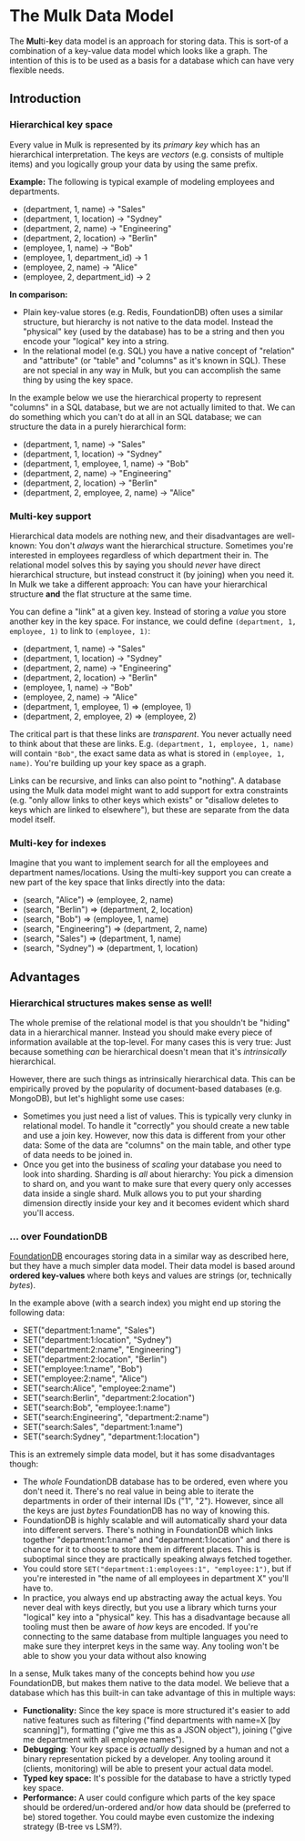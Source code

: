# The Mulk Data Model

The **Mul**ti-**k**ey data model is an approach for storing data.
This is sort-of a combination of a key-value data model which looks like a graph.
The intention of this is to be used as a basis for a database which can have very flexible needs.

## Introduction

### Hierarchical key space

Every value in Mulk is represented by its *primary key* which has an hierarchical interpretation.
The keys are _vectors_ (e.g. consists of multiple items) and you logically group your data by using the same prefix.

**Example:** The following is typical example of modeling employees and departments.

* (department, 1, name) -> "Sales"
* (department, 1, location) -> "Sydney"
* (department, 2, name) -> "Engineering"
* (department, 2, location) -> "Berlin"
* (employee, 1, name) -> "Bob"
* (employee, 1, department_id) -> 1
* (employee, 2, name) -> "Alice"
* (employee, 2, department_id) -> 2

**In comparison:**

* Plain key-value stores (e.g. Redis, FoundationDB) often uses a similar structure, but hierarchy is  not native to the data model.
  Instead the "physical" key (used by the database) has to be a string and then you encode your "logical" key into a string.
* In the relational model (e.g. SQL) you have a native concept of "relation" and "attribute" (or "table" and "columns" as it's known in SQL).
  These are not special in any way in Mulk, but you can accomplish the same thing by using the key space.

In the example below we use the hierarchical property to represent "columns" in a SQL database, but we are not actually limited to that.
We can do something which you can't do at all in an SQL database;
we can structure the data in a purely hierarchical form:

* (department, 1, name) -> "Sales"
* (department, 1, location) -> "Sydney"
* (department, 1, employee, 1, name) -> "Bob"
* (department, 2, name) -> "Engineering"
* (department, 2, location) -> "Berlin"
* (department, 2, employee, 2, name) -> "Alice"

### Multi-key support

Hierarchical data models are nothing new, and their disadvantages are well-known:
You don't _always_ want the hierarchical structure.
Sometimes you're interested in employees regardless of which department their in.
The relational model solves this by saying you should _never_ have direct hierarchical structure, but instead construct it (by joining) when you need it.
In Mulk we take a different approach:
You can have your hierarchical structure **and** the flat structure at the same time. 

You can define a "link" at a given key.
Instead of storing a _value_ you store another key in the key space.
For instance, we could define `(department, 1, employee, 1)` to link to `(employee, 1)`:

* (department, 1, name) -> "Sales"
* (department, 1, location) -> "Sydney"
* (department, 2, name) -> "Engineering"
* (department, 2, location) -> "Berlin"
* (employee, 1, name) -> "Bob"
* (employee, 2, name) -> "Alice"
* (department, 1, employee, 1) => (employee, 1)
* (department, 2, employee, 2) => (employee, 2)

The critical part is that these links are _transparent_.
You never actually need to think about that these are links.
E.g. `(department, 1, employee, 1, name)` will contain `"Bob"`,
the exact same data as what is stored in `(employee, 1, name)`.
You're building up your key space as a graph.

Links can be recursive, and links can also point to "nothing".
A database using the Mulk data model might want to add support for extra constraints (e.g. "only allow links to other keys which exists" or "disallow deletes to keys which are linked to elsewhere"),
but these are separate from the data model itself.

### Multi-key for indexes

Imagine that you want to implement search for all the employees and department names/locations.
Using the multi-key support you can create a new part of the key space that links directly into the data:

* (search, "Alice") => (employee, 2, name)
* (search, "Berlin") => (department, 2, location)
* (search, "Bob") => (employee, 1, name)
* (search, "Engineering") => (department, 2, name)
* (search, "Sales") => (department, 1, name)
* (search, "Sydney") => (department, 1, location)

## Advantages

### Hierarchical structures makes sense as well!

The whole premise of the relational model is that you shouldn't be "hiding" data in a hierarchical manner.
Instead you should make every piece of information available at the top-level.
For many cases this is very true:
Just because something _can_ be hierarchical doesn't mean that it's _intrinsically_ hierarchical.

However, there are such things as intrinsically hierarchical data.
This can be empirically proved by the popularity of document-based databases (e.g. MongoDB),
but let's highlight some use cases:

* Sometimes you just need a list of values.
  This is typically very clunky in relational model.
  To handle it "correctly" you should create a new table and use a join key.
  However, now this data is different from your other data:
  Some of the data are "columns" on the main table, and other type of data needs to be joined in.
* Once you get into the business of _scaling_ your database you need to look into sharding.
  Sharding is _all_ about hierarchy: You pick a dimension to shard on, and you want to make sure that every query only accesses data inside a single shard.
  Mulk allows you to put your sharding dimension directly inside your key and it becomes evident which shard you'll access.

### … over FoundationDB

[FoundationDB](https://www.foundationdb.org/) encourages storing data in a similar way as described here, but they have a much simpler data model.
Their data model is based around **ordered key-values** where both keys and values are strings (or, technically _bytes_).

In the example above (with a search index) you might end up storing the following data:

* SET("department:1:name", "Sales")
* SET("department:1:location", "Sydney")
* SET("department:2:name", "Engineering")
* SET("department:2:location", "Berlin")
* SET("employee:1:name", "Bob")
* SET("employee:2:name", "Alice")
* SET("search:Alice", "employee:2:name")
* SET("search:Berlin", "department:2:location")
* SET("search:Bob", "employee:1:name")
* SET("search:Engineering", "department:2:name")
* SET("search:Sales", "department:1:name")
* SET("search:Sydney", "department:1:location")

This is an extremely simple data model, but it has some disadvantages though:

* The _whole_ FoundationDB database has to be ordered, even where you don't need it.
  There's no real value in being able to iterate the departments in order of their internal IDs ("1", "2").
  However, since all the keys are just _bytes_ FoundationDB has no way of knowing this.
* FoundationDB is highly scalable and will automatically shard your data into different servers.
  There's nothing in FoundationDB which links together "department:1:name" and "department:1:location" and there is chance for it to choose to store them in different places.
  This is suboptimal since they are practically speaking always fetched together.
* You could store `SET("department:1:employees:1", "employee:1")`, but if you're interested in "the name of all employees in department X" you'll have to.
* In practice, you always end up abstracting away the actual keys.
  You never deal with keys directly, but you use a library which turns your "logical" key into a "physical" key.
  This has a disadvantage because all tooling must then be aware of _how_ keys are encoded.
  If you're connecting to the same database from multiple languages you need to make sure they interpret keys in the same way.
  Any tooling won't be able to show you your data without also knowing 

In a sense, Mulk takes many of the concepts behind how you _use_ FoundationDB, but makes them native to the data model.
We believe that a database which has this built-in can take advantage of this in multiple ways:

* **Functionality:** Since the key space is more structured it's easier to add native features such as filtering ("find departments with name=X [by scanning]"), formatting ("give me this as a JSON object"), joining ("give me department with all employee names").
* **Debugging**: Your key space is _actually_ designed by a human and not a binary representation picked by a developer.
  Any tooling around it (clients, monitoring) will be able to present your actual data model.
* **Typed key space:** It's possible for the database to have a strictly typed key space.
* **Performance:** A user could configure which parts of the key space should be ordered/un-ordered and/or how data should be (preferred to be) stored together.
  You could maybe even customize the indexing strategy (B-tree vs LSM?).
